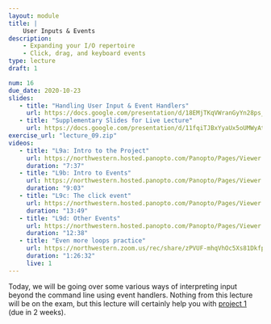```yaml
---
layout: module
title: | 
    User Inputs & Events
description:
    - Expanding your I/O repertoire
    - Click, drag, and keyboard events
type: lecture
draft: 1

num: 16
due_date: 2020-10-23
slides: 
   - title: "Handling User Input & Event Handlers"
     url: https://docs.google.com/presentation/d/18EMjTKqVWranGyYn28ps_dfExS-qdBQQ1JJRHiRF4Es/edit?usp=sharing
   - title: "Supplementary Slides for Live Lecture"
     url: https://docs.google.com/presentation/d/11fqiTJBxYyaUx5oUMWyAtcCZXw4XQ8WxNYC7JNiC11A/edit?usp=sharing
exercise_url: "lecture_09.zip"
videos:
   - title: "L9a: Intro to the Project"
     url: https://northwestern.hosted.panopto.com/Panopto/Pages/Viewer.aspx?id=199fcb53-bb24-4361-af72-abb1003273d0
     duration: "7:37"
   - title: "L9b: Intro to Events"
     url: https://northwestern.hosted.panopto.com/Panopto/Pages/Viewer.aspx?id=655cd60d-4da6-4f63-bea7-abb10037d06a
     duration: "9:03"
   - title: "L9c: The click event"
     url: https://northwestern.hosted.panopto.com/Panopto/Pages/Viewer.aspx?id=224d7392-0b3e-4c72-a2fe-abb1003b133a
     duration: "13:49"
   - title: "L9d: Other Events"
     url: https://northwestern.hosted.panopto.com/Panopto/Pages/Viewer.aspx?id=39a1de66-cff1-4f91-be90-abb1003f24f0
     duration: "12:38"
   - title: "Even more loops practice"
     url: https://northwestern.zoom.us/rec/share/zPVUF-mhqVhOc5Xs81Dkfp8rNN3jaaa8hHdM8_cIy02NdcZekdAlYc0ACLkCqtio?startTime=1588710413000
     duration: "1:26:32"
     live: 1
---
```


Today, we will be going over some various ways of interpreting input beyond the command line using event handlers. Nothing from this lecture will be on the exam, but this lecture will certainly help you with [project 1](../assignments/p1) (due in 2 weeks).